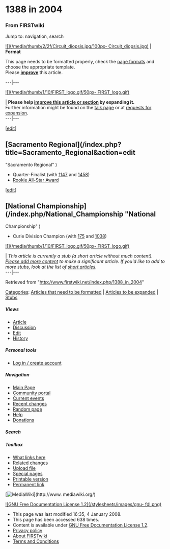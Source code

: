 # 1388 in 2004

### From FIRSTwiki

Jump to: navigation, search

[![](/media/thumb/2/2f/Circuit_diopsis.jpg/100px-
Circuit_diopsis.jpg)](/index.php/Image:Circuit_diopsis.jpg "" ) |  **Format**  

This page needs to be formatted properly, check the [page
formats](/index.php/FIRSTwiki:Page_formats "FIRSTwiki:Page formats" ) and
choose the appropriate template.  
Please
**[improve](http://www.firstwiki.net/index.php?title=1388_in_2004&action=edit
"http://www.firstwiki.net/index.php?title=1388_in_2004&action=edit" )** this
article.  
  
---|---  
  
[![](/media/thumb/1/10/FIRST_logo.gif/50px-
FIRST_logo.gif)](/index.php/Image:FIRST_logo.gif "" )

| **Please help [improve this article or
section](http://www.firstwiki.net/index.php?title=1388_in_2004&action=edit
"http://www.firstwiki.net/index.php?title=1388_in_2004&action=edit" ) by
expanding it.**  
Further information might be found on the [talk
page](/index.php?title=Talk:1388_in_2004&action=edit "Talk:1388 in 2004" ) or
at [requests for expansion](/index.php/FIRSTwiki:Requests_for_expansion
"FIRSTwiki:Requests for expansion" ).  
---|---  
  
  

[[edit](/index.php?title=1388_in_2004&action=edit&section=1 "Edit section:
Sacramento Regional" )]

## [Sacramento Regional](/index.php?title=Sacramento_Regional&action=edit
"Sacramento Regional" )

  * Quarter-Finalist (with [1147](/index.php/1147 "1147" ) and [1458](/index.php/1458 "1458" )) 
  * [Rookie All-Star Award](/index.php/Rookie_All-Star_Award "Rookie All-Star Award" )

[[edit](/index.php?title=1388_in_2004&action=edit&section=2 "Edit section:
National Championship" )]

## [National Championship](/index.php/National_Championship "National
Championship" )

  * Curie Division Champion (with [175](/index.php/175 "175" ) and [1038](/index.php/1038 "1038" )) 

[![](/media/thumb/1/10/FIRST_logo.gif/50px-
FIRST_logo.gif)](/index.php/Image:FIRST_logo.gif "" )

|  _This article is currently a stub (a short article without much content).
[Please add more
content](http://www.firstwiki.net/index.php?title=1388_in_2004&action=edit
"http://www.firstwiki.net/index.php?title=1388_in_2004&action=edit" ) to make
a significant article. If you'd like to add to more stubs, look at the list of
[short articles](/index.php/Special:Shortpages "Special:Shortpages" )._  
---|---  
  
Retrieved from "<http://www.firstwiki.net/index.php/1388_in_2004>"

[Categories](/index.php?title=Special:Categories&article=1388_in_2004
"Special:Categories" ): [Articles that need to be
formatted](/index.php/Category:Articles_that_need_to_be_formatted
"Category:Articles that need to be formatted" ) | [Articles to be
expanded](/index.php/Category:Articles_to_be_expanded "Category:Articles to be
expanded" ) | [Stubs](/index.php/Category:Stubs "Category:Stubs" )

##### Views

  * [Article](/index.php/1388_in_2004)
  * [Discussion](/index.php?title=Talk:1388_in_2004&action=edit)
  * [Edit](/index.php?title=1388_in_2004&action=edit)
  * [History](/index.php?title=1388_in_2004&action=history)

##### Personal tools

  * [Log in / create account](/index.php?title=Special:Userlogin&returnto=1388_in_2004)

[](/index.php/Main_Page "Main Page" )

##### Navigation

  * [Main Page](/index.php/Main_Page)
  * [Community portal](/index.php/FIRSTwiki:Community_portal)
  * [Current events](/index.php/Current_events)
  * [Recent changes](/index.php/Special:Recentchanges)
  * [Random page](/index.php/Special:Random)
  * [Help](/index.php/Help:Contents)
  * [Donations](/index.php/FIRSTwiki:Site_support)

##### Search



##### Toolbox

  * [What links here](/index.php/Special:Whatlinkshere/1388_in_2004)
  * [Related changes](/index.php/Special:Recentchangeslinked/1388_in_2004)
  * [Upload file](/index.php/Special:Upload)
  * [Special pages](/index.php/Special:Specialpages)
  * [Printable version](/index.php?title=1388_in_2004&printable=yes)
  * [Permanent link](/index.php?title=1388_in_2004&oldid=64842)

[![MediaWiki](/skins/common/images/poweredby_mediawiki_88x31.png)](http://www.
mediawiki.org/)

[![GNU Free Documentation License 1.2](/stylesheets/images/gnu-
fdl.png)](http://www.gnu.org/copyleft/fdl.html)

  * This page was last modified 16:35, 4 January 2008.
  * This page has been accessed 638 times.
  * Content is available under [GNU Free Documentation License 1.2](http://www.gnu.org/copyleft/fdl.html "http://www.gnu.org/copyleft/fdl.html" ).
  * [Privacy policy](/index.php/FIRSTwiki:Privacy_policy "FIRSTwiki:Privacy policy" )
  * [About FIRSTwiki](/index.php/FIRSTwiki:About "FIRSTwiki:About" )
  * [Terms and Conditions](/index.php/FIRSTwiki:Terms_and_conditions "FIRSTwiki:Terms and conditions" )

